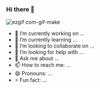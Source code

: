 ### Hi there 👋




![ezgif com-gif-make](https://user-images.githubusercontent.com/112777514/189000403-fe49d8d1-0fb3-48e2-8198-1d3e1279b932.gif)


- 🔭 I’m currently working on ...
- 🌱 I’m currently learning ...
- 👯 I’m looking to collaborate on ...
- 🤔 I’m looking for help with ...
- 💬 Ask me about ...
- 📫 How to reach me: ...
- 😄 Pronouns: ...
- ⚡ Fun fact: ...
